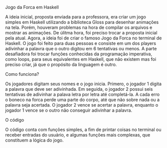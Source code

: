 Jogo da Forca em Haskell

  A ideia inicial, proposta enviada para a professora, era criar um jogo simples em Haskell utilizando a biblioteca Gloss para desenhar animações na tela. Porém, houveram problemas na hora de compilar os arquivos e mostrar as animações. De úlitma hora, foi preciso trocar a proposta inicial pela atual. Agora, a ideia foi de criar o famoso Jogo da Forca no terminal de Haskell.
  O jogo foi feito para duas pessoas e consiste em um dos players adivinhar a palavra que o outro digitou em 6 tentativas ou menos. A parte desafiadora foi trocar funções conhecidas da programação imperativa, como loops, para seus equivalentes em Haskell, que não existem mas foi preciso criar, já que o propósito da linguagem é outro.

Como funciona?

  Os  jogadores digitam seus nomes e o jogo inicia. Primero, o jogador 1 digita a palavra que deve ser adivinhada. Em seguida, o jogador 2 possui seis tentativas de adivinhar a palava letra por letra até completá-la. A cada erro o boneco na forca perde uma parte do corpo, até que não sobre nada ou a palavra seja acertada. O jogador 2 vence se acertar a palavra, enquanto o jogador 1 vence se o outro não conseguir adivinhar a palavra.

O código

  O código conta com funções simples, a fim de printar coisas no terminal ou receber entradas do usuário, e algumas funções mais complexas, que constituem a lógica do jogo. 
